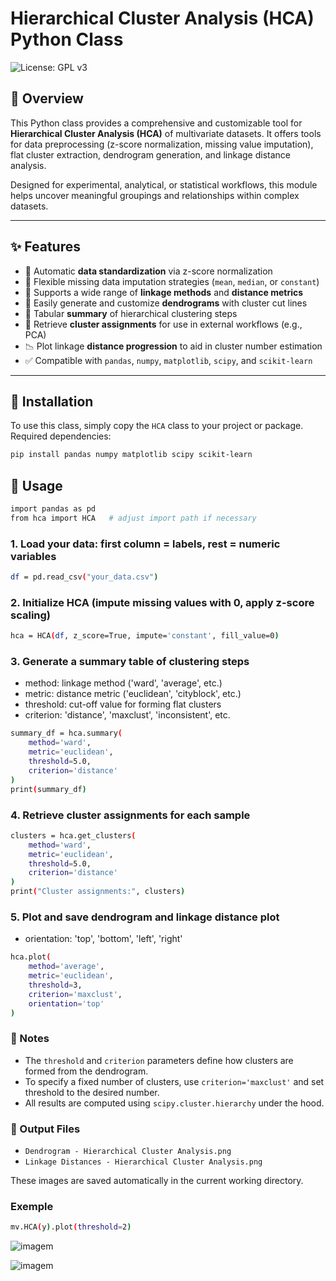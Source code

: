 # Hierarchical Cluster Analysis (HCA) Python Class

![License: GPL v3](https://img.shields.io/badge/License-GPLv3-blue.svg)

## 📌 Overview

This Python class provides a comprehensive and customizable tool for **Hierarchical Cluster Analysis (HCA)** of multivariate datasets.
It offers tools for data preprocessing (z-score normalization, missing value imputation), flat cluster extraction, dendrogram generation, and linkage distance analysis.

Designed for experimental, analytical, or statistical workflows, this module helps uncover meaningful groupings and relationships within complex datasets.

---

## ✨ Features

- 🔄 Automatic **data standardization** via z-score normalization
- 🧱 Flexible missing data imputation strategies (`mean`, `median`, or `constant`)
- 🔗 Supports a wide range of **linkage methods** and **distance metrics**
- 🌿 Easily generate and customize **dendrograms** with cluster cut lines
- 📄 Tabular **summary** of hierarchical clustering steps
- 🔢 Retrieve **cluster assignments** for use in external workflows (e.g., PCA)
- 📉 Plot linkage **distance progression** to aid in cluster number estimation
- ✅ Compatible with `pandas`, `numpy`, `matplotlib`, `scipy`, and `scikit-learn`

---

## 🔧 Installation

To use this class, simply copy the `HCA` class to your project or package.  
Required dependencies:

```bash
pip install pandas numpy matplotlib scipy scikit-learn
```

## 🚀 Usage
```bash
import pandas as pd
from hca import HCA   # adjust import path if necessary
```

### 1. Load your data: first column = labels, rest = numeric variables
```bash
df = pd.read_csv("your_data.csv")
```

### 2. Initialize HCA (impute missing values with 0, apply z-score scaling)
``` bash
hca = HCA(df, z_score=True, impute='constant', fill_value=0)
``` 

### 3. Generate a summary table of clustering steps
   - method: linkage method ('ward', 'average', etc.)
   - metric: distance metric ('euclidean', 'cityblock', etc.)
   - threshold: cut-off value for forming flat clusters
   - criterion: 'distance', 'maxclust', 'inconsistent', etc.

``` bash
summary_df = hca.summary(
    method='ward',
    metric='euclidean',
    threshold=5.0,
    criterion='distance'
)
print(summary_df)
``` 

### 4. Retrieve cluster assignments for each sample
``` bash
clusters = hca.get_clusters(
    method='ward',
    metric='euclidean',
    threshold=5.0,
    criterion='distance'
)
print("Cluster assignments:", clusters)
``` 

### 5. Plot and save dendrogram and linkage distance plot
  - orientation: 'top', 'bottom', 'left', 'right'

``` bash
hca.plot(
    method='average',
    metric='euclidean',
    threshold=3,
    criterion='maxclust',
    orientation='top'
)
```
### 📎 Notes

- The `threshold` and `criterion` parameters define how clusters are formed from the dendrogram.
- To specify a fixed number of clusters, use `criterion='maxclust'` and set threshold to the desired number.
- All results are computed using `scipy.cluster.hierarchy` under the hood.

### 📂 Output Files

- `Dendrogram - Hierarchical Cluster Analysis.png`
- `Linkage Distances - Hierarchical Cluster Analysis.png`

These images are saved automatically in the current working directory.

### Exemple
``` bash
mv.HCA(y).plot(threshold=2)
```
![imagem](https://github.com/user-attachments/assets/ea0388d3-8566-4358-8533-3136a830f7bd)

![imagem](https://github.com/user-attachments/assets/aa27a136-fe88-485b-aa70-fdd57cce2d64)




